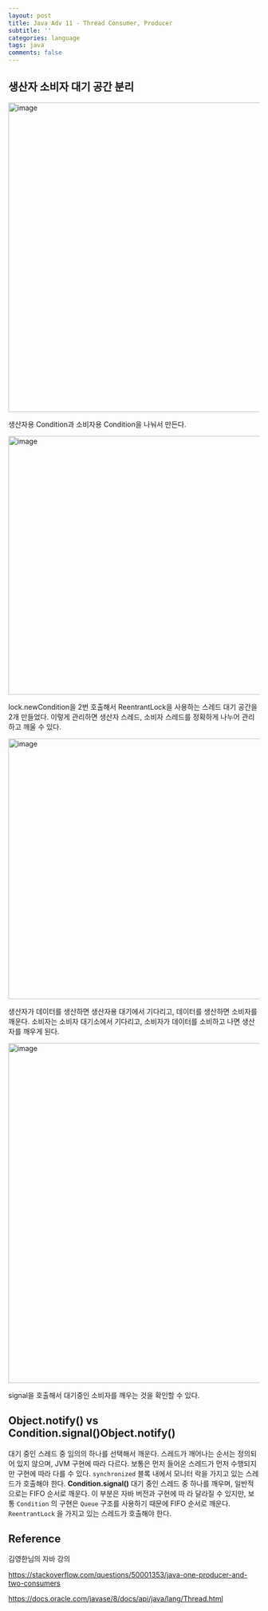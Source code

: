 ```yaml
---
layout: post
title: Java Adv 11 - Thread Consumer, Producer
subtitle: ''
categories: language
tags: java
comments: false
---
```


## 생산자 소비자 대기 공간 분리

<img width="621" alt="image" src="https://github.com/user-attachments/assets/18e0cc8d-e5c4-4d58-9a92-bab8c663e474">

생산자용 Condition과 소비자용 Condition을 나눠서 만든다.

<img width="519" alt="image" src="https://github.com/user-attachments/assets/f0b81a0b-f79b-4675-857b-00f3e46c17ea">

lock.newCondition을 2번 호출해서 ReentrantLock을 사용하는 스레드 대기 공간을 2개 만들었다.
이렇게 관리하면 생산자 스레드, 소비자 스레드를 정확하게 나누어 관리하고 깨울 수 있다.

<img width="523" alt="image" src="https://github.com/user-attachments/assets/8fcd96b9-8797-481e-b0c4-c455b686dca2">

생산자가 데이터를 생산하면 생산자용 대기에서 기다리고, 데이터를 생산하면 소비자를 깨운다.
소비자는 소비자 대기소에서 기다리고, 소비자가 데이터를 소비하고 나면 생산자를 깨우게 된다.

<img width="682" alt="image" src="https://github.com/user-attachments/assets/15017864-a1eb-4fc0-9416-5a9973ed1ed7">

signal을 호출해서 대기중인 소비자를 깨우는 것을 확인할 수 있다.

## **Object.notify() vs Condition.signal()Object.notify()**

대기 중인 스레드 중 임의의 하나를 선택해서 깨운다. 스레드가 깨어나는 순서는 정의되어 있지 않으며,
JVM 구현에 따라 다르다. 보통은 먼저 들어온 스레드가 먼저 수행되지만 구현에 따라 다를 수 있다.
`synchronized` 블록 내에서 모니터 락을 가지고 있는 스레드가 호출해야 한다. **Condition.signal()**
대기 중인 스레드 중 하나를 깨우며, 일반적으로는 FIFO 순서로 깨운다. 이 부분은 자바 버전과 구현에 따
라 달라질 수 있지만, 보통 `Condition` 의 구현은 `Queue` 구조를 사용하기 때문에 FIFO 순서로 깨운다.
`ReentrantLock` 을 가지고 있는 스레드가 호출해야 한다.

## Reference

김영한님의 자바 강의 

<https://stackoverflow.com/questions/50001353/java-one-producer-and-two-consumers>

<https://docs.oracle.com/javase/8/docs/api/java/lang/Thread.html>
